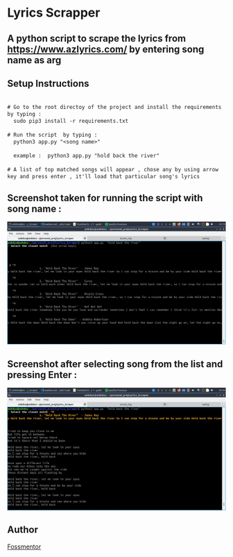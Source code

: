 # Lyrics Scrapper 
## A python script to scrape the lyrics from https://www.azlyrics.com/ by entering song name as arg

## Setup Instructions

```

# Go to the root directoy of the project and install the requirements by typing :
  sudo pip3 install -r requirements.txt

# Run the script  by typing :
  python3 app.py "<song name>"
  
  example :  python3 app.py "hold back the river"

# A list of top matched songs will appear , chose any by using arrow key and press enter , it'll load that particular song's lyrics
```

## Screenshot taken for running the script with song name :

   ![output](Screenshots/list.jpg)

## Screenshot after selecting song from the list and pressing Enter :

   ![output](Screenshots/lyrics.jpg)


## Author
[Fossmentor](https://github.com/fossmentorOfficial)